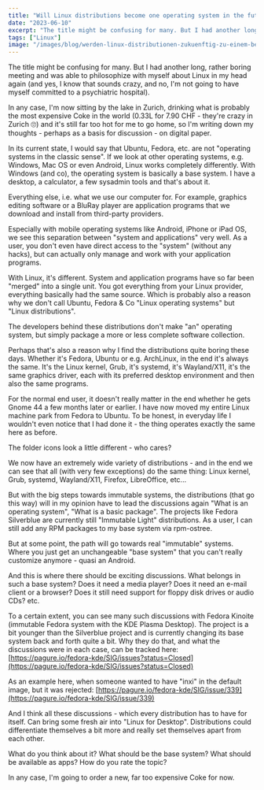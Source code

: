 ```yaml
---
title: "Will Linux distributions become one operating system in the future?"
date: "2023-06-10"
excerpt: "The title might be confusing for many. But I had another long, rather boring meeting and was able to philosophize with myself about Linux in my head again (and yes, I know that sounds crazy, and no, I'm not going to have myself committed to a psychiatric hospital). In any case, I'm now sitting by the lake in Zurich, drinking what is probably the most expensive Coke in the world (0.33L for 7.90 CHF - they're crazy in Zurich 🙄) and it's still far too hot for me to go home, so I'm writing down my thoughts - perhaps as a basis for discussion - on digital paper."
tags: ["Linux"]
image: "/images/blog/werden-linux-distributionen-zukuenftig-zu-einem-betriebssystemen.jpg"
---
```


The title might be confusing for many. But I had another long, rather boring meeting and was able to philosophize with myself about Linux in my head again (and yes, I know that sounds crazy, and no, I'm not going to have myself committed to a psychiatric hospital).

In any case, I'm now sitting by the lake in Zurich, drinking what is probably the most expensive Coke in the world (0.33L for 7.90 CHF - they're crazy in Zurich 🙄) and it's still far too hot for me to go home, so I'm writing down my thoughts - perhaps as a basis for discussion - on digital paper.

In its current state, I would say that Ubuntu, Fedora, etc. are not "operating systems in the classic sense". If we look at other operating systems, e.g. Windows, Mac OS or even Android, Linux works completely differently. With Windows (and co), the operating system is basically a base system. I have a desktop, a calculator, a few sysadmin tools and that's about it.

Everything else, i.e. what we use our computer for. For example, graphics editing software or a BluRay player are application programs that we download and install from third-party providers.

Especially with mobile operating systems like Android, iPhone or iPad OS, we see this separation between "system and applications" very well. As a user, you don't even have direct access to the "system" (without any hacks), but can actually only manage and work with your application programs.

With Linux, it's different. System and application programs have so far been "merged" into a single unit. You got everything from your Linux provider, everything basically had the same source. Which is probably also a reason why we don't call Ubuntu, Fedora & Co "Linux operating systems" but "Linux distributions".

The developers behind these distributions don't make "an" operating system, but simply package a more or less complete software collection.

Perhaps that's also a reason why I find the distributions quite boring these days. Whether it's Fedora, Ubuntu or e.g. ArchLinux, in the end it's always the same. It's the Linux kernel, Grub, it's systemd, it's Wayland/X11, it's the same graphics driver, each with its preferred desktop environment and then also the same programs.

For the normal end user, it doesn't really matter in the end whether he gets Gnome 44 a few months later or earlier. I have now moved my entire Linux machine park from Fedora to Ubuntu. To be honest, in everyday life I wouldn't even notice that I had done it - the thing operates exactly the same here as before.

The folder icons look a little different - who cares?

We now have an extremely wide variety of distributions - and in the end we can see that all (with very few exceptions) do the same thing: Linux kernel, Grub, systemd, Wayland/X11, Firefox, LibreOffice, etc...

But with the big steps towards immutable systems, the distributions (that go this way) will in my opinion have to lead the discussions again "What is an operating system", "What is a basic package". The projects like Fedora Silverblue are currently still "Immutable Light" distributions. As a user, I can still add any RPM packages to my base system via rpm-ostree.

But at some point, the path will go towards real "immutable" systems. Where you just get an unchangeable "base system" that you can't really customize anymore - quasi an Android.

And this is where there should be exciting discussions. What belongs in such a base system? Does it need a media player? Does it need an e-mail client or a browser? Does it still need support for floppy disk drives or audio CDs? etc.

To a certain extent, you can see many such discussions with Fedora Kinoite (immutable Fedora system with the KDE Plasma Desktop). The project is a bit younger than the Silverblue project and is currently changing its base system back and forth quite a bit. Why they do that, and what the discussions were in each case, can be tracked here: [https://pagure.io/fedora-kde/SIG/issues?status=Closed](https://pagure.io/fedora-kde/SIG/issues?status=Closed)

As an example here, when someone wanted to have "inxi" in the default image, but it was rejected: [https://pagure.io/fedora-kde/SIG/issue/339](https://pagure.io/fedora-kde/SIG/issue/339)

And I think all these discussions - which every distribution has to have for itself. Can bring some fresh air into "Linux for Desktop". Distributions could differentiate themselves a bit more and really set themselves apart from each other.

What do you think about it? What should be the base system? What should be available as apps? How do you rate the topic?

In any case, I'm going to order a new, far too expensive Coke for now.
